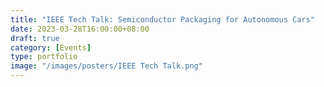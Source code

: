 ```yaml
---
title: "IEEE Tech Talk: Semiconductor Packaging for Autonomous Cars"
date: 2023-03-28T16:00:00+08:00
draft: true
category: [Events]
type: portfolio
image: "/images/posters/IEEE Tech Talk.png"
---
```

